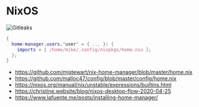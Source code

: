 # NixOS

![Gitleaks](https://github.com/mikesupertrampster/nixos/actions/workflows/gitleaks.yml/badge.svg)

```nix
{
  home-manager.users."user" = { ... }: {
    imports = [ /home/mike/.config/nixpkgs/home.nix ];
  };
}
```

 * https://github.com/mjstewart/nix-home-manager/blob/master/home.nix
 * https://github.com/malloc47/config/blob/master/config/home.nix
 * https://nixos.org/manual/nix/unstable/expressions/builtins.html
 * https://christine.website/blog/nixos-desktop-flow-2020-04-25
 * https://www.lafuente.me/posts/installing-home-manager/
